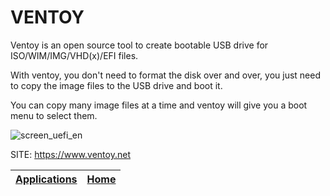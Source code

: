 # VENTOY

 Ventoy is an open source tool to create bootable USB drive for ISO/WIM/IMG/VHD(x)/EFI files.
 
 With ventoy, you don't need to format the disk over and over,  you just need to copy the image files to the USB drive and boot it.
 
 You can copy many image files at a time and ventoy will give you a boot menu to select them.
 
 ![screen_uefi_en](https://user-images.githubusercontent.com/88724353/236652321-69dd608f-313c-4c65-942a-635b0b155d96.png)

 SITE: https://www.ventoy.net

 | [Applications](https://portable-linux-apps.github.io/apps.html) | [Home](https://portable-linux-apps.github.io)
 | --- | --- |
